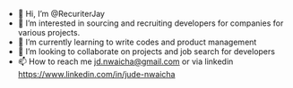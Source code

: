 - 👋 Hi, I’m @RecuriterJay
- 👀 I’m interested in sourcing and recruiting developers for companies for various projects.
- 🌱 I’m currently learning to write codes and product management
- 💞️ I’m looking to collaborate on projects and job search for developers
- 📫 How to reach me jd.nwaicha@gmail.com or via linkedin https://www.linkedin.com/in/jude-nwaicha

<!---
RecuriterJay/RecuriterJay is a ✨ special ✨ repository because its `README.md` (this file) appears on your GitHub profile.
You can click the Preview link to take a look at your changes.
--->
